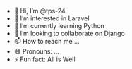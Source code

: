 - 👋 Hi, I’m @tps-24
- 👀 I’m interested in Laravel
- 🌱 I’m currently learning Python 
- 💞️ I’m looking to collaborate on Django
- 📫 How to reach me ...
- 😄 Pronouns: ...
- ⚡ Fun fact: All is Well

<!---
tps-24/tps-24 is a ✨ special ✨ repository because its `README.md` (this file) appears on your GitHub profile.
You can click the Preview link to take a look at your changes.
--->
